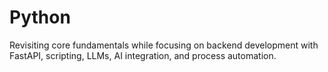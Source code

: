 # Python
Revisiting core fundamentals while focusing on backend development with FastAPI, scripting, LLMs, AI integration, and process automation.
